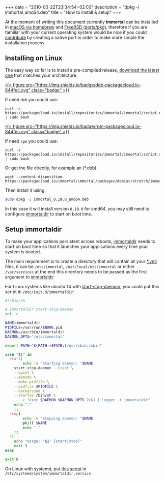 +++
date = "2010-03-22T23:34:54+02:00"
description = "dpkg -i immortal_amd64.deb"
title = "How to install & setup"
+++

At the moment of writing this document currently **immortal** can be installed
in [macOS via homebrew](/mac/) and [FreeBSD (ports/pkg)](/freebsd/), therefore
if you are familiar with your current operating system would be nice if you
could [contribute](https://github.com/immortal/immortal/blob/master/CONTRIBUTING.md#getting-started)
by creating a native port in order to make more simple the installation process.

## Installing on Linux

The easy way so far is to install a pre-compiled release, [download the latest one](https://packagecloud.io/immortal/immortal) that matches your architecture.

[{{< figure src="https://img.shields.io/badge/deb-packagecloud.io-844fec.svg" class="badge" >}}](https://packagecloud.io/immortal/immortal)

If need `deb` you could use:

    curl -s https://packagecloud.io/install/repositories/immortal/immortal/script.deb.sh | sudo bash

[{{< figure src="https://img.shields.io/badge/rpm-packagecloud.io-844fec.svg" class="badge" >}}](https://packagecloud.io/immortal/immortal)

If need  `rpm` you could use:

    curl -s https://packagecloud.io/install/repositories/immortal/immortal/script.rpm.sh | sudo bash

Or get the file directly, for example an (*.deb):

    wget --content-disposition https://packagecloud.io/immortal/immortal/packages/debian/stretch/immortal_0.19.0_amd64.deb/download.deb

Then install it using:

```sh
sudo dpkg -i immortal_0.19.0_amd64.deb
```

In this case it will install version `0.19.0` for amd64, you may still need to configure [immortaldir](/post/immortaldir) to start on boot time.

## Setup immortaldir

To make your applications persistent across reboots,
[immortaldir](/post/immortaldir/) needs to start on boot time so that it
launches your applications every time your system is booted.

The main requirement is to create a directory that will contain
all your [*.yml](/post/run.yml) files, it can be `/etc/immortal`,
`/usr/local/etc/immortal` or either `/var/services` at the end this directory
needs to be passed as the first argument to [immortaldir](/post/immortaldir)

For Linux systems like ubuntu 14 with
[start-stop-daemon](https://manpages.debian.org/jessie/dpkg/start-stop-daemon.8.en.html),
you could put this script in `/etc/init.d/immortaldir`:

```sh
#!/bin/sh

# immortaldir start-stop-daemon
set -e

NAME=immortaldir
PIDFILE=/var/run/$NAME.pid
DAEMON=/usr/bin/immortaldir
DAEMON_OPTS="/etc/immortal"

export PATH="${PATH:+$PATH:}/usr/sbin:/sbin"

case "$1" in
  start)
        echo -n "Starting daemon: "$NAME
	start-stop-daemon --start \
    --quiet \
    --oknodo \
    --make-pidfile \
    --pidfile $PIDFILE \
    --background \
    --startas /bin/sh \
    -- -c "exec $DAEMON $DAEMON_OPTS 2>&1 | logger -t immortaldir"
    echo "."
	;;
  stop)
        echo -n "Stopping daemon: "$NAME
        pkill $NAME
        echo "."
	;;
  *)
	echo "Usage: "$1" {start|stop}"
	exit 1
esac

exit 0
```

On Linux with systemd, put [this script](/post/systemd/) in `/etc/systemd/system/immortaldir.service`

